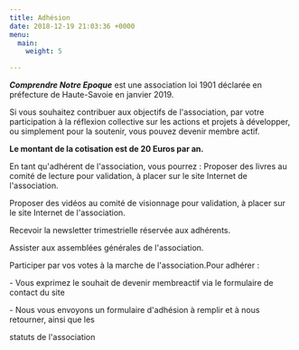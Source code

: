 ```yaml
---
title: Adhésion
date: 2018-12-19 21:03:36 +0000
menu:
  main:
    weight: 5

---
```

**_Comprendre Notre Epoque_** est une association loi 1901 déclarée en préfecture de Haute-Savoie en janvier 2019.

Si vous souhaitez contribuer aux objectifs de l'association, par votre participation à la réflexion collective sur les actions et projets à développer, ou simplement pour la soutenir, vous pouvez devenir membre actif.

**Le montant de la cotisation est de 20 Euros par an.**

En tant qu'adhérent de l'association, vous pourrez :          Proposer des livres au comité de lecture pour validation, à placer sur le site Internet de l'association.

Proposer des vidéos au comité de visionnage pour validation, à placer sur le site Internet de l'association.

Recevoir la newsletter trimestrielle réservée aux adhérents.

Assister aux assemblées générales de l'association.

Participer par vos votes à la marche de l'association.Pour adhérer :

\- Vous exprimez le souhait de devenir membreactif via le formulaire de contact du site

\- Nous vous envoyons un formulaire d'adhésion à remplir et à nous retourner, ainsi que les

statuts de l'association